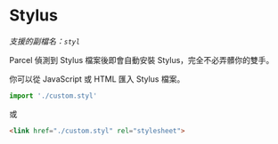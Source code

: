 # Stylus

_支援的副檔名：`styl`_

Parcel 偵測到 Stylus 檔案後即會自動安裝 Stylus，完全不必弄髒你的雙手。

你可以從 JavaScript 或 HTML 匯入 Stylus 檔案。

```javascript
import './custom.styl'
```

或

```html
<link href="./custom.styl" rel="stylesheet">
```
